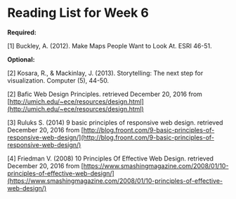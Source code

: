 # Reading List for Week 6

**Required:**

[1] Buckley, A. (2012). Make Maps People Want to Look At. ESRI 46-51.

**Optional:**

[2] Kosara, R., & Mackinlay, J. (2013). Storytelling: The next step for visualization. Computer (5), 44-50.

[2] Bafic Web Design Principles. retrieved December 20, 2016 from [http://umich.edu/~ece/resources/design.html](http://umich.edu/~ece/resources/design.html)

[3] Ruluks S. (2014) 9 basic principles of responsive web design. retrieved December 20, 2016 from [http://blog.froont.com/9-basic-principles-of-responsive-web-design/](http://blog.froont.com/9-basic-principles-of-responsive-web-design/)

[4] Friedman V. (2008) 10 Principles Of Effective Web Design. retrieved December 20, 2016 from [https://www.smashingmagazine.com/2008/01/10-principles-of-effective-web-design/](https://www.smashingmagazine.com/2008/01/10-principles-of-effective-web-design/)